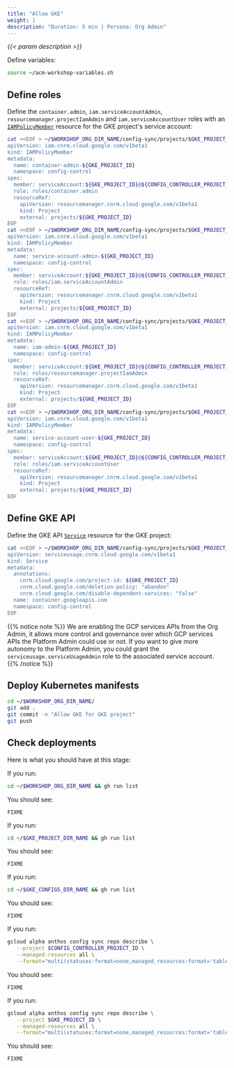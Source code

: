 ```yaml
---
title: "Allow GKE"
weight: 1
description: "Duration: 5 min | Persona: Org Admin"
---
```

_{{< param description >}}_

Define variables:
```Bash
source ~/acm-workshop-variables.sh
```

## Define roles

Define the `container.admin`, `iam.serviceAccountAdmin`, `resourcemanager.projectIamAdmin` and `iam.serviceAccountUser` roles with an [`IAMPolicyMember`](https://cloud.google.com/config-connector/docs/reference/resource-docs/iam/iampolicymember) resource for the GKE project's service account:
```Bash
cat <<EOF > ~/$WORKSHOP_ORG_DIR_NAME/config-sync/projects/$GKE_PROJECT_ID/container-admin.yaml
apiVersion: iam.cnrm.cloud.google.com/v1beta1
kind: IAMPolicyMember
metadata:
  name: container-admin-${GKE_PROJECT_ID}
  namespace: config-control
spec:
  member: serviceAccount:${GKE_PROJECT_ID}@${CONFIG_CONTROLLER_PROJECT_ID}.iam.gserviceaccount.com
  role: roles/container.admin
  resourceRef:
    apiVersion: resourcemanager.cnrm.cloud.google.com/v1beta1
    kind: Project
    external: projects/${GKE_PROJECT_ID}
EOF
cat <<EOF > ~/$WORKSHOP_ORG_DIR_NAME/config-sync/projects/$GKE_PROJECT_ID/service-account-admin.yaml
apiVersion: iam.cnrm.cloud.google.com/v1beta1
kind: IAMPolicyMember
metadata:
  name: service-account-admin-${GKE_PROJECT_ID}
  namespace: config-control
spec:
  member: serviceAccount:${GKE_PROJECT_ID}@${CONFIG_CONTROLLER_PROJECT_ID}.iam.gserviceaccount.com
  role: roles/iam.serviceAccountAdmin
  resourceRef:
    apiVersion: resourcemanager.cnrm.cloud.google.com/v1beta1
    kind: Project
    external: projects/${GKE_PROJECT_ID}
EOF
cat <<EOF > ~/$WORKSHOP_ORG_DIR_NAME/config-sync/projects/$GKE_PROJECT_ID/iam-admin.yaml
apiVersion: iam.cnrm.cloud.google.com/v1beta1
kind: IAMPolicyMember
metadata:
  name: iam-admin-${GKE_PROJECT_ID}
  namespace: config-control
spec:
  member: serviceAccount:${GKE_PROJECT_ID}@${CONFIG_CONTROLLER_PROJECT_ID}.iam.gserviceaccount.com
  role: roles/resourcemanager.projectIamAdmin
  resourceRef:
    apiVersion: resourcemanager.cnrm.cloud.google.com/v1beta1
    kind: Project
    external: projects/${GKE_PROJECT_ID}
EOF
cat <<EOF > ~/$WORKSHOP_ORG_DIR_NAME/config-sync/projects/$GKE_PROJECT_ID/service-account-user.yaml
apiVersion: iam.cnrm.cloud.google.com/v1beta1
kind: IAMPolicyMember
metadata:
  name: service-account-user-${GKE_PROJECT_ID}
  namespace: config-control
spec:
  member: serviceAccount:${GKE_PROJECT_ID}@${CONFIG_CONTROLLER_PROJECT_ID}.iam.gserviceaccount.com
  role: roles/iam.serviceAccountUser
  resourceRef:
    apiVersion: resourcemanager.cnrm.cloud.google.com/v1beta1
    kind: Project
    external: projects/${GKE_PROJECT_ID}
EOF
```

## Define GKE API

Define the GKE API [`Service`](https://cloud.google.com/config-connector/docs/reference/resource-docs/serviceusage/service) resource for the GKE project:
```Bash
cat <<EOF > ~/$WORKSHOP_ORG_DIR_NAME/config-sync/projects/$GKE_PROJECT_ID/container-service.yaml
apiVersion: serviceusage.cnrm.cloud.google.com/v1beta1
kind: Service
metadata:
  annotations:
    cnrm.cloud.google.com/project-id: ${GKE_PROJECT_ID}
    cnrm.cloud.google.com/deletion-policy: "abandon"
    cnrm.cloud.google.com/disable-dependent-services: "false"
  name: container.googleapis.com
  namespace: config-control
EOF
```
{{% notice note %}}
We are enabling the GCP services APIs from the Org Admin, it allows more control and governance over which GCP services APIs the Platform Admin could use or not. If you want to give more autonomy to the Platform Admin, you could grant the `serviceusage.serviceUsageAdmin` role to the associated service account.
{{% /notice %}}

## Deploy Kubernetes manifests

```Bash
cd ~/$WORKSHOP_ORG_DIR_NAME/
git add .
git commit -m "Allow GKE for GKE project"
git push
```

## Check deployments

Here is what you should have at this stage:

If you run:
```Bash
cd ~/$WORKSHOP_ORG_DIR_NAME && gh run list
```
You should see:
```Plaintext
FIXME
```

If you run:
```Bash
cd ~/$GKE_PROJECT_DIR_NAME && gh run list
```
You should see:
```Plaintext
FIXME
```

If you run:
```Bash
cd ~/$GKE_CONFIGS_DIR_NAME && gh run list
```
You should see:
```Plaintext
FIXME
```

If you run:
```Bash
gcloud alpha anthos config sync repo describe \
   --project $CONFIG_CONTROLLER_PROJECT_ID \
   --managed-resources all \
   --format="multi(statuses:format=none,managed_resources:format='table[box](group:sort=2,kind,name,namespace:sort=1)')"
```
You should see:
```Plaintext
FIXME
```

If you run:
```Bash
gcloud alpha anthos config sync repo describe \
   --project $GKE_PROJECT_ID \
   --managed-resources all \
   --format="multi(statuses:format=none,managed_resources:format='table[box](group:sort=2,kind,name,namespace:sort=1)')"
```
You should see:
```Plaintext
FIXME
```